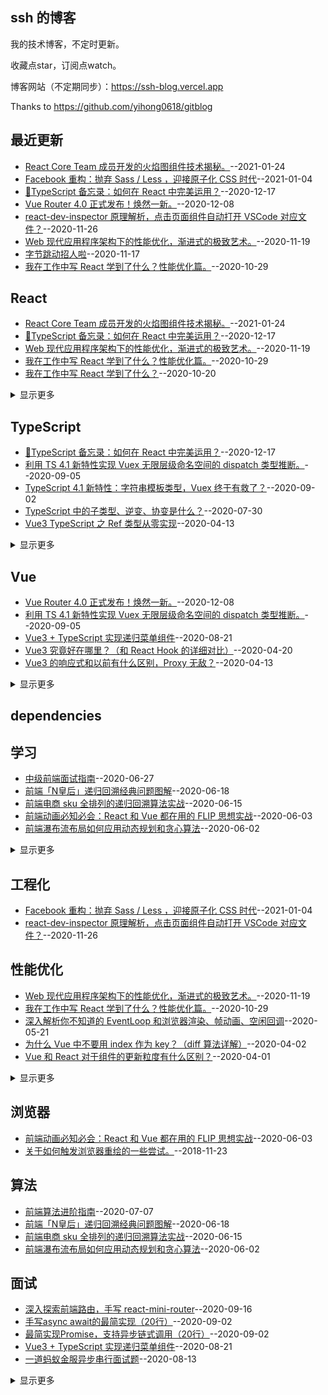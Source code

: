 ## ssh 的博客
我的技术博客，不定时更新。

收藏点star，订阅点watch。

博客网站（不定期同步）：https://ssh-blog.vercel.app

Thanks to https://github.com/yihong0618/gitblog
## 最近更新
- [React Core Team 成员开发的火焰图组件技术揭秘。](https://github.com/sl1673495/blogs/issues/72)--2021-01-24
- [Facebook 重构：抛弃 Sass / Less ，迎接原子化 CSS 时代](https://github.com/sl1673495/blogs/issues/69)--2021-01-04
- [🔖TypeScript 备忘录：如何在 React 中完美运用？](https://github.com/sl1673495/blogs/issues/68)--2020-12-17
- [Vue Router 4.0 正式发布！焕然一新。](https://github.com/sl1673495/blogs/issues/67)--2020-12-08
- [react-dev-inspector 原理解析，点击页面组件自动打开 VSCode 对应文件？](https://github.com/sl1673495/blogs/issues/66)--2020-11-26
- [Web 现代应用程序架构下的性能优化，渐进式的极致艺术。](https://github.com/sl1673495/blogs/issues/65)--2020-11-19
- [字节跳动招人啦](https://github.com/sl1673495/blogs/issues/64)--2020-11-17
- [我在工作中写 React 学到了什么？性能优化篇。](https://github.com/sl1673495/blogs/issues/63)--2020-10-29
## React
- [React Core Team 成员开发的火焰图组件技术揭秘。](https://github.com/sl1673495/blogs/issues/72)--2021-01-24
- [🔖TypeScript 备忘录：如何在 React 中完美运用？](https://github.com/sl1673495/blogs/issues/68)--2020-12-17
- [Web 现代应用程序架构下的性能优化，渐进式的极致艺术。](https://github.com/sl1673495/blogs/issues/65)--2020-11-19
- [我在工作中写 React 学到了什么？性能优化篇。](https://github.com/sl1673495/blogs/issues/63)--2020-10-29
- [我在工作中写 React 学到了什么？](https://github.com/sl1673495/blogs/issues/62)--2020-10-20
<details><summary>显示更多</summary>

- [深入探索前端路由，手写 react-mini-router](https://github.com/sl1673495/blogs/issues/61)--2020-09-16
- [Vue3 究竟好在哪里？（和 React Hook 的详细对比）](https://github.com/sl1673495/blogs/issues/46)--2020-04-20
- [Vue 和 React 对于组件的更新粒度有什么区别？](https://github.com/sl1673495/blogs/issues/38)--2020-04-01
- [React Hook + TypeScript 深入浅出实现一个购物车（陷阱、性能优化、自定义hook）](https://github.com/sl1673495/blogs/issues/36)--2020-03-19
- [在React中引入Vue3的reactivity分包来实现最强大的状态管理。](https://github.com/sl1673495/blogs/issues/33)--2020-01-30
- [React-Redux 100行代码简易版探究原理](https://github.com/sl1673495/blogs/issues/29)--2020-01-14
- [Koa的洋葱中间件，Redux的中间件，Axios的拦截器让你迷惑吗？实现一个精简版的就彻底搞懂了。](https://github.com/sl1673495/blogs/issues/27)--2020-01-07
- [React Hook + TypeScript 手把手带你打造use-watch自定义Hook，实现Vue中的watch功能。](https://github.com/sl1673495/blogs/issues/22)--2019-12-12
- [React + TypeScript + Hook 带你手把手打造类型安全的应用。](https://github.com/sl1673495/blogs/issues/21)--2019-11-27
- [使用React Hooks + 自定义Hook封装一步一步打造一个完善的小型应用。](https://github.com/sl1673495/blogs/issues/16)--2019-08-30
- [react-component源码学习（2） rc-steps](https://github.com/sl1673495/blogs/issues/6)--2018-10-10
- [react-component源码学习（1） rc-form](https://github.com/sl1673495/blogs/issues/5)--2018-10-05
</details>

## TypeScript
- [🔖TypeScript 备忘录：如何在 React 中完美运用？](https://github.com/sl1673495/blogs/issues/68)--2020-12-17
- [利用 TS 4.1 新特性实现 Vuex 无限层级命名空间的 dispatch 类型推断。](https://github.com/sl1673495/blogs/issues/60)--2020-09-05
- [TypeScript 4.1 新特性：字符串模板类型，Vuex 终于有救了？](https://github.com/sl1673495/blogs/issues/57)--2020-09-02
- [TypeScript 中的子类型、逆变、协变是什么？](https://github.com/sl1673495/blogs/issues/54)--2020-07-30
- [Vue3 TypeScript 之 Ref 类型从零实现](https://github.com/sl1673495/blogs/issues/45)--2020-04-13
<details><summary>显示更多</summary>

- [React Hook + TypeScript 深入浅出实现一个购物车（陷阱、性能优化、自定义hook）](https://github.com/sl1673495/blogs/issues/36)--2020-03-19
- [TypeScript 参数简化实战（进阶知识点conditional types）](https://github.com/sl1673495/blogs/issues/34)--2020-02-05
- [TypeScript从零实现基于Proxy的响应式库 基于函数劫持实现Map和Set的响应式](https://github.com/sl1673495/blogs/issues/31)--2020-01-19
- [TypeScript从零实现基于Proxy的响应式库 普通数据类型](https://github.com/sl1673495/blogs/issues/30)--2020-01-17
- [React-Redux 100行代码简易版探究原理](https://github.com/sl1673495/blogs/issues/29)--2020-01-14
- [TypeScript进阶实现智能类型推导的简化版Vuex](https://github.com/sl1673495/blogs/issues/28)--2020-01-14
- [Vue3 + TypeScript  + 新型状态管理模式，手把手带你实现小型应用。](https://github.com/sl1673495/blogs/issues/24)--2019-12-31
- [React Hook + TypeScript 手把手带你打造use-watch自定义Hook，实现Vue中的watch功能。](https://github.com/sl1673495/blogs/issues/22)--2019-12-12
- [React + TypeScript + Hook 带你手把手打造类型安全的应用。](https://github.com/sl1673495/blogs/issues/21)--2019-11-27
</details>

## Vue
- [Vue Router 4.0 正式发布！焕然一新。](https://github.com/sl1673495/blogs/issues/67)--2020-12-08
- [利用 TS 4.1 新特性实现 Vuex 无限层级命名空间的 dispatch 类型推断。](https://github.com/sl1673495/blogs/issues/60)--2020-09-05
- [Vue3 + TypeScript 实现递归菜单组件](https://github.com/sl1673495/blogs/issues/56)--2020-08-21
- [Vue3 究竟好在哪里？（和 React Hook 的详细对比）](https://github.com/sl1673495/blogs/issues/46)--2020-04-20
- [Vue3 的响应式和以前有什么区别，Proxy 无敌？](https://github.com/sl1673495/blogs/issues/44)--2020-04-13
<details><summary>显示更多</summary>

- [Vue 的计算属性真的会缓存吗？（原理揭秘）](https://github.com/sl1673495/blogs/issues/43)--2020-04-10
- [驳《前端常见的Vue面试题目汇总》](https://github.com/sl1673495/blogs/issues/42)--2020-04-09
- [Vue 进阶必学之高阶组件实战](https://github.com/sl1673495/blogs/issues/41)--2020-04-06
- [Vue 的生命周期之间到底做了什么事清？（源码详解）](https://github.com/sl1673495/blogs/issues/40)--2020-04-04
- [为什么 Vue 中不要用 index 作为 key？（diff 算法详解）](https://github.com/sl1673495/blogs/issues/39)--2020-04-02
- [Vue 和 React 对于组件的更新粒度有什么区别？](https://github.com/sl1673495/blogs/issues/38)--2020-04-01
- [在React中引入Vue3的reactivity分包来实现最强大的状态管理。](https://github.com/sl1673495/blogs/issues/33)--2020-01-30
- [深度解析：Vue3如何巧妙的实现强大的computed](https://github.com/sl1673495/blogs/issues/32)--2020-01-28
- [TypeScript从零实现基于Proxy的响应式库 基于函数劫持实现Map和Set的响应式](https://github.com/sl1673495/blogs/issues/31)--2020-01-19
- [TypeScript从零实现基于Proxy的响应式库 普通数据类型](https://github.com/sl1673495/blogs/issues/30)--2020-01-17
- [TypeScript进阶实现智能类型推导的简化版Vuex](https://github.com/sl1673495/blogs/issues/28)--2020-01-14
- [Koa的洋葱中间件，Redux的中间件，Axios的拦截器让你迷惑吗？实现一个精简版的就彻底搞懂了。](https://github.com/sl1673495/blogs/issues/27)--2020-01-07
- [Vue3中不止composition-api，其他的提案(RFC)也很精彩。](https://github.com/sl1673495/blogs/issues/26)--2020-01-06
- [Vue中的组件从初始化到挂载经历了什么](https://github.com/sl1673495/blogs/issues/25)--2020-01-04
- [Vue3 + TypeScript  + 新型状态管理模式，手把手带你实现小型应用。](https://github.com/sl1673495/blogs/issues/24)--2019-12-31
- [通过实现一个最精简的响应式系统来学习Vue的data、computed、watch。](https://github.com/sl1673495/blogs/issues/20)--2019-11-04
- [Vue项目的热更新怎么辣么好用啊？原来200行代码就搞定（深度解析）](https://github.com/sl1673495/blogs/issues/19)--2019-10-24
- [用jsx封装Vue中的复杂组件（网易云音乐实战项目需求）](https://github.com/sl1673495/blogs/issues/14)--2019-07-31
- [Vue源码学习 nextTick](https://github.com/sl1673495/blogs/issues/11)--2018-11-23
- [cube-ui源码学习 swipe组件](https://github.com/sl1673495/blogs/issues/10)--2018-11-16
- [Vue源码学习 观察属性watch](https://github.com/sl1673495/blogs/issues/9)--2018-11-09
- [Vue源码学习 计算属性computed](https://github.com/sl1673495/blogs/issues/8)--2018-10-17
- [Vue源码学习 响应式数据](https://github.com/sl1673495/blogs/issues/7)--2018-10-16
</details>

## dependencies
## 学习
- [中级前端面试指南](https://github.com/sl1673495/blogs/issues/52)--2020-06-27
- [前端「N皇后」递归回溯经典问题图解](https://github.com/sl1673495/blogs/issues/51)--2020-06-18
- [前端电商 sku 全排列的递归回溯算法实战](https://github.com/sl1673495/blogs/issues/50)--2020-06-15
- [前端动画必知必会：React 和 Vue 都在用的 FLIP 思想实战](https://github.com/sl1673495/blogs/issues/49)--2020-06-03
- [前端瀑布流布局如何应用动态规划和贪心算法](https://github.com/sl1673495/blogs/issues/48)--2020-06-02
<details><summary>显示更多</summary>

- [深入解析你不知道的 EventLoop 和浏览器渲染、帧动画、空闲回调](https://github.com/sl1673495/blogs/issues/47)--2020-05-21
- [Vue3 究竟好在哪里？（和 React Hook 的详细对比）](https://github.com/sl1673495/blogs/issues/46)--2020-04-20
- [Vue3 TypeScript 之 Ref 类型从零实现](https://github.com/sl1673495/blogs/issues/45)--2020-04-13
- [Vue3 的响应式和以前有什么区别，Proxy 无敌？](https://github.com/sl1673495/blogs/issues/44)--2020-04-13
- [Vue 进阶必学之高阶组件实战](https://github.com/sl1673495/blogs/issues/41)--2020-04-06
- [Vue 的生命周期之间到底做了什么事清？（源码详解）](https://github.com/sl1673495/blogs/issues/40)--2020-04-04
- [为什么 Vue 中不要用 index 作为 key？（diff 算法详解）](https://github.com/sl1673495/blogs/issues/39)--2020-04-02
- [Vue 和 React 对于组件的更新粒度有什么区别？](https://github.com/sl1673495/blogs/issues/38)--2020-04-01
- [前端高级进阶指南](https://github.com/sl1673495/blogs/issues/37)--2020-03-26
- [记录一些以后可能会用到的开源库](https://github.com/sl1673495/blogs/issues/23)--2019-12-25
- [中文技术文章阅读](https://github.com/sl1673495/blogs/issues/18)--2019-10-11
- [英文技术文章阅读。](https://github.com/sl1673495/blogs/issues/15)--2019-08-12
</details>

## 工程化
- [Facebook 重构：抛弃 Sass / Less ，迎接原子化 CSS 时代](https://github.com/sl1673495/blogs/issues/69)--2021-01-04
- [react-dev-inspector 原理解析，点击页面组件自动打开 VSCode 对应文件？](https://github.com/sl1673495/blogs/issues/66)--2020-11-26
## 性能优化
- [Web 现代应用程序架构下的性能优化，渐进式的极致艺术。](https://github.com/sl1673495/blogs/issues/65)--2020-11-19
- [我在工作中写 React 学到了什么？性能优化篇。](https://github.com/sl1673495/blogs/issues/63)--2020-10-29
- [深入解析你不知道的 EventLoop 和浏览器渲染、帧动画、空闲回调](https://github.com/sl1673495/blogs/issues/47)--2020-05-21
- [为什么 Vue 中不要用 index 作为 key？（diff 算法详解）](https://github.com/sl1673495/blogs/issues/39)--2020-04-02
- [Vue 和 React 对于组件的更新粒度有什么区别？](https://github.com/sl1673495/blogs/issues/38)--2020-04-01
<details><summary>显示更多</summary>

- [React Hook + TypeScript 深入浅出实现一个购物车（陷阱、性能优化、自定义hook）](https://github.com/sl1673495/blogs/issues/36)--2020-03-19
- [babel7的配置与优化。](https://github.com/sl1673495/blogs/issues/13)--2019-03-15
- [关于如何触发浏览器重绘的一些尝试。](https://github.com/sl1673495/blogs/issues/12)--2018-11-23
</details>

## 浏览器
- [前端动画必知必会：React 和 Vue 都在用的 FLIP 思想实战](https://github.com/sl1673495/blogs/issues/49)--2020-06-03
- [关于如何触发浏览器重绘的一些尝试。](https://github.com/sl1673495/blogs/issues/12)--2018-11-23
## 算法
- [前端算法进阶指南](https://github.com/sl1673495/blogs/issues/53)--2020-07-07
- [前端「N皇后」递归回溯经典问题图解](https://github.com/sl1673495/blogs/issues/51)--2020-06-18
- [前端电商 sku 全排列的递归回溯算法实战](https://github.com/sl1673495/blogs/issues/50)--2020-06-15
- [前端瀑布流布局如何应用动态规划和贪心算法](https://github.com/sl1673495/blogs/issues/48)--2020-06-02
## 面试
- [深入探索前端路由，手写 react-mini-router](https://github.com/sl1673495/blogs/issues/61)--2020-09-16
- [手写async await的最简实现（20行）](https://github.com/sl1673495/blogs/issues/59)--2020-09-02
- [最简实现Promise，支持异步链式调用（20行）](https://github.com/sl1673495/blogs/issues/58)--2020-09-02
- [Vue3 + TypeScript 实现递归菜单组件](https://github.com/sl1673495/blogs/issues/56)--2020-08-21
- [一道蚂蚁金服异步串行面试题](https://github.com/sl1673495/blogs/issues/55)--2020-08-13
<details><summary>显示更多</summary>

- [Vue3 的响应式和以前有什么区别，Proxy 无敌？](https://github.com/sl1673495/blogs/issues/44)--2020-04-13
- [Vue 的生命周期之间到底做了什么事清？（源码详解）](https://github.com/sl1673495/blogs/issues/40)--2020-04-04
- [Vue 和 React 对于组件的更新粒度有什么区别？](https://github.com/sl1673495/blogs/issues/38)--2020-04-01
- [React-Redux 100行代码简易版探究原理](https://github.com/sl1673495/blogs/issues/29)--2020-01-14
- [Koa的洋葱中间件，Redux的中间件，Axios的拦截器让你迷惑吗？实现一个精简版的就彻底搞懂了。](https://github.com/sl1673495/blogs/issues/27)--2020-01-07
- [通过实现一个最精简的响应式系统来学习Vue的data、computed、watch。](https://github.com/sl1673495/blogs/issues/20)--2019-11-04
</details>

